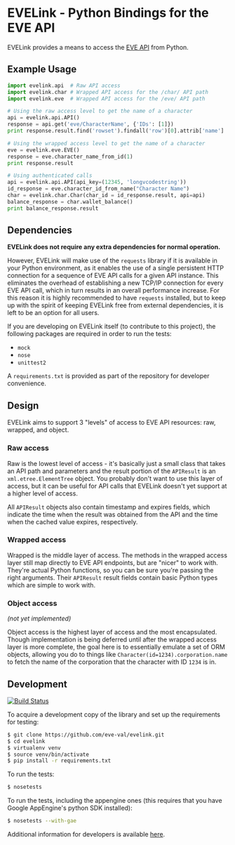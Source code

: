 EVELink - Python Bindings for the EVE API
=========================================

EVELink provides a means to access the [EVE API](http://wiki.eveonline.com/en/wiki/EVE_API_Functions) from Python.


Example Usage
-------------

```python
import evelink.api  # Raw API access
import evelink.char # Wrapped API access for the /char/ API path
import evelink.eve  # Wrapped API access for the /eve/ API path

# Using the raw access level to get the name of a character
api = evelink.api.API()
response = api.get('eve/CharacterName', {'IDs': [1]})
print response.result.find('rowset').findall('row')[0].attrib['name']

# Using the wrapped access level to get the name of a character
eve = evelink.eve.EVE()
response = eve.character_name_from_id(1)
print response.result

# Using authenticated calls
api = evelink.api.API(api_key=(12345, 'longvcodestring'))
id_response = eve.character_id_from_name("Character Name")
char = evelink.char.Char(char_id = id_response.result, api=api)
balance_response = char.wallet_balance()
print balance_response.result
```


Dependencies
------------
**EVELink does not require any extra dependencies for normal operation.**

However, EVELink will make use of the `requests` library if it is available in your Python environment,
as it enables the use of a single persistent HTTP connection for a sequence of EVE API calls for a
given API instance. This eliminates the overhead of establishing a new TCP/IP connection for every
EVE API call, which in turn results in an overall performance increase. For this reason it is highly
recommended to have `requests` installed, but to keep up with the spirit of keeping EVELink free from
external dependencies, it is left to be an option for all users.

If you are developing on EVELink itself (to contribute to this project), the following packages are
required in order to run the tests:

 - `mock`
 - `nose`
 - `unittest2`

A `requirements.txt` is provided as part of the repository for developer convenience.


Design
------

EVELink aims to support 3 "levels" of access to EVE API resources: raw, wrapped, and object.

### Raw access

Raw is the lowest level of access - it's basically just a small class that takes an API path and parameters and the result portion of the `APIResult` is an `xml.etree.ElementTree` object. You probably don't want to use this layer of access, but it can be useful for API calls that EVELink doesn't yet support at a higher level of access.

All `APIResult` objects also contain timestamp and expires fields, which indicate the time when the result was obtained from the API and the time when the cached value expires, respectively.

### Wrapped access

Wrapped is the middle layer of access. The methods in the wrapped access layer still map directly to EVE API endpoints, but are "nicer" to work with. They're actual Python functions, so you can be sure you're passing the right arguments. Their `APIResult` result fields contain basic Python types which are simple to work with.

### Object access

*(not yet implemented)*

Object access is the highest layer of access and the most encapsulated. Though implementation is being deferred until after the wrapped access layer is more complete, the goal here is to essentially emulate a set of ORM objects, allowing you do to things like `Character(id=1234).corporation.name` to fetch the name of the corporation that the character with ID `1234` is in.


Development
-----------

[![Build Status](https://travis-ci.org/eve-val/evelink.png?branch=master)](https://travis-ci.org/eve-val/evelink)

To acquire a development copy of the library and set up the requirements for testing:

```bash
$ git clone https://github.com/eve-val/evelink.git
$ cd evelink
$ virtualenv venv
$ source venv/bin/activate
$ pip install -r requirements.txt
```

To run the tests:

```bash
$ nosetests
```

To run the tests, including the appengine ones (this requires that you have Google AppEngine's python SDK installed):

```bash
$ nosetests --with-gae
```

Additional information for developers is available [here](https://github.com/eve-val/evelink/wiki/Development-Guidelines).
